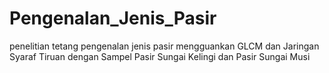 # Pengenalan_Jenis_Pasir
 penelitian tetang pengenalan jenis pasir mengguankan GLCM dan Jaringan Syaraf Tiruan dengan Sampel Pasir Sungai Kelingi dan Pasir Sungai Musi
